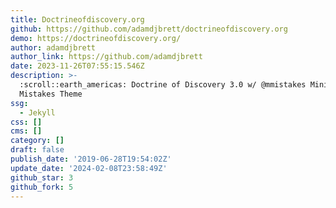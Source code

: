 ```yaml
---
title: Doctrineofdiscovery.org
github: https://github.com/adamdjbrett/doctrineofdiscovery.org
demo: https://doctrineofdiscovery.org/
author: adamdjbrett
author_link: https://github.com/adamdjbrett
date: 2023-11-26T07:55:15.546Z
description: >-
  :scroll::earth_americas: Doctrine of Discovery 3.0 w/ @mmistakes Minimal
  Mistakes Theme
ssg:
  - Jekyll
css: []
cms: []
category: []
draft: false
publish_date: '2019-06-28T19:54:02Z'
update_date: '2024-02-08T23:58:49Z'
github_star: 3
github_fork: 5
---
```

